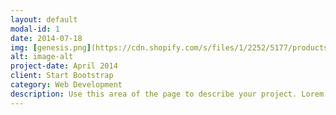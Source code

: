 ```yaml
---
layout: default
modal-id: 1
date: 2014-07-18
img: [genesis.png](https://cdn.shopify.com/s/files/1/2252/5177/products/bitcoin_genesis_block_cryptocurrency_crypto_bitcoin_blockchain_merch_merchandise_apparel_tee_tshirt_shirt_black_1024x1024.png)
alt: image-alt
project-date: April 2014
client: Start Bootstrap
category: Web Development
description: Use this area of the page to describe your project. Lorem ipsum dolor sit amet, consectetur adipisicing elit. Mollitia neque assumenda ipsam nihil, molestias magnam, recusandae quos quis inventore quisquam velit asperiores, vitae? Reprehenderit soluta, eos quod consequuntur itaque. Nam.
---
```

